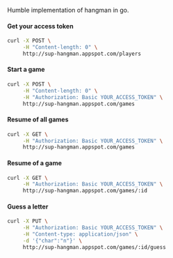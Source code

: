 Humble implementation of hangman in go.


#### Get your access token

```bash
curl -X POST \
     -H "Content-length: 0" \
     http://sup-hangman.appspot.com/players
```


#### Start a game

```bash
curl -X POST \
     -H "Content-length: 0" \
     -H "Authorization: Basic YOUR_ACCESS_TOKEN" \
     http://sup-hangman.appspot.com/games
```


#### Resume of all games

```bash
curl -X GET \
     -H "Authorization: Basic YOUR_ACCESS_TOKEN" \
     http://sup-hangman.appspot.com/games
```


#### Resume of a game

```bash
curl -X GET \
     -H "Authorization: Basic YOUR_ACCESS_TOKEN" \
     http://sup-hangman.appspot.com/games/:id
```


#### Guess a letter

```bash
curl -X PUT \
     -H "Authorization: Basic YOUR_ACCESS_TOKEN" \
     -H "Content-type: application/json" \
     -d '{"char":"n"}' \
     http://sup-hangman.appspot.com/games/:id/guess
```
